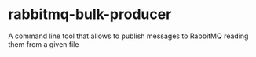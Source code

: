 # rabbitmq-bulk-producer
A command line tool that allows to publish messages to RabbitMQ reading them from a given file

